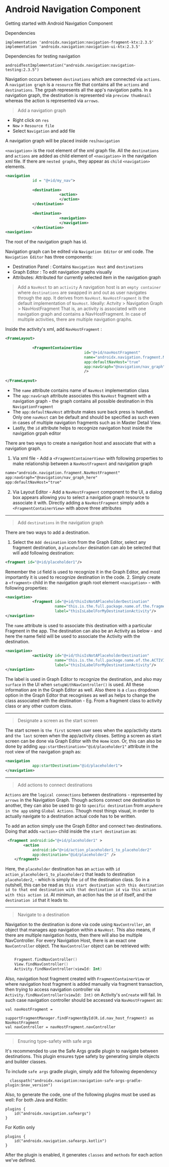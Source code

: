# Android Navigation Component
Getting started with Android Navigation Component

Dependencies
```
implementation 'androidx.navigation:navigation-fragment-ktx:2.3.5'
implementation 'androidx.navigation:navigation-ui-ktx:2.3.5'
```    
Dependencies for testing navigation
```
androidTestImplementation("androidx.navigation:navigation-testing:2.3.5")
```

Navigation occurs between `destinations` which are connected via `actions`. A `navigation graph` is a `resource` file that contains all the `actions` and `destinations`.
The grpah represents all the app's navigation paths. In a navigation graph, the destination is represented via `preview thumbnail` whereas the action is represented via `arrows`.

> Add a navigation graph
- Right click on `res`
- `New` > `Resource file`
- Select `Navigation` and add file

A navigation graph will be placed inside `res`/`navigation`

`<navigation>` is the root element of the xml graph file. All the `destinations` and `actions` are added as child element of `<navigation>` in the navigation xml file. If there are
`nested graphs`, they appear as `child` `<navigation>` elements.
```xml
<navigation
            id = "@+id/my_nav">
            
            <destination>
                        <action>
                        </action>
            </destination>
            
            <destination>
                        <navigation>
                        </navigation>
            </destination>
<navigation>
```

The root of the navigation graph has id.

Navigation graph can be edited via `Navigation Editor` or xml code.
The `Navigation Editor` has three components:
- Destination Panel : Contains `Navigation Host` and `destinations`
- Graph Editor : To edit navigation graphs visually
- Attributes: Attributed for currently selected item in the navigation graph

> Add a `NavHost` to an `activity`
A navigation host is an `empty container` where `destinations` are swapped in and out as user navigates through the app. It derives from `NavHost`. `NavHostFragment` is the default implementation of `NavHost`.
Ideally: Actvity > Navigation Graph > NavHostFragment
That is, an activity is associated with one navigation graph and contains a NavHostFragment. In case of multiple activities, there are multiple navigation graphs.

Inside the activity's xml, add `NavHostFragment` : 

```xml
<FrameLayout>
            
            <FragmentContainerView
                                   id="@+id/navHostFragment"
                                   name="androidx.navigation.fragment.NavHostFragment"
                                   app:defaultNavHost="true"
                                   app:navGraph="@navigation/nav_graph"
                                   />
            
</FrameLayout>
```
- The `name` attribute contains name of `NavHost` implementation class
- The `app:navGraph` attribute associates this `NavHost` fragment with a navigation graph - the graph contains all possible destination in this `NavigationFragment`
- The `app:defaultNavHost` attribute makes sure back press is handled. Only one `navHost` can be default and should be specified as such even in cases of multiple navigation fragments such as in Master Detail View.
- Lastly, the `id` attribute helps to recognize navigation host inside the navigation grpah editor

There are two ways to create a navigation host and associate that with a navigation graph.
1. Via xml file - Add a `<FragmentContainerView>` with following properties to make relationship between a `NavHostFragment` and navigation graph
```xml
name="androidx.navigation.fragment.NavHostFragment"
app:navGraph="@navigation/nav_graph_here"
app:defaultNavHost="true"
```
2. Via Layout Editor - Add a `NavHostFragment` component to the UI, a dialog box appears allowing you to select a navigation graph resource to associate it with. Directly adding a `NavHostFragment` simply adds a `<FragmentContainerView>` with above three attributes

---

> Add `destinations` in the navigation graph

There are two ways to add a destination.
1. Select the `Add desination` icon from the Graph Editor, select any fragment destination, a `placeholder` desination can alo be selected that will add following destination:
```xml
<fragment id="@+id/placeholder1"/>
```
Remember the `id` field is used to recognize it in the Graph Editor, and most importantly it is used to recognize destination in the code.
2. Simply create a `<fragment>` child in the navigation graph root element `<navigation>` - with following properties:
```xml
<navigation>
            <fragment id="@+id/thisIsNotAPlaceholderDestination"
                      name="this.is.the.full.package.name.of.the.fragment.i.want.as.destination.here.so.MyDestinationFragment"
                      label="thisIsLabelForMyDestinationActivity"/>
</navigation>
```
The `name` attribute is used to associate this destination with a particular Fragment in the app. The destination can also be an Activity as below - and here the name field will be used to associate the Activity with the destination.
```xml
<navigation>
            <activity id="@+id/thisIsNotAPlaceholderDestination"
                      name="this.is.the.full.package.name.of.the.ACTIVITY.i.want.as.destination.here.so.MyDestinationActivity"
                      label="thisIsLabelForMyDestinationActivity"/>
</navigation>
```
The label is used in Graph Editor to recognize the destination, and also may `surface` in the UI when `setupWithNavController()` is used.
All these information are in the Graph Editor as well. Also there is a `class` dropdown option in the Graph Editor that recognises as well as helps to change the class associated with the destination - Eg. From a fragment class to activity class or any other custom class.

---
> Designate a screen as the start screen

The start screen is `the first` screen user sees when the app/activity starts and `the last` screen when the app/activity closes.
Setting a screen as start screen can be done via Graph Editor with the `Home` icon.
Or, this can also be done by adding `app:startDestination="@id/placeholder1"` attribute in the root view of the navigation graph as:
```xml
<navigation
            app:startDestination="@id/placeholder1">
</navigation>
```
---

> Add actions to connect destinations

`Actions` are the `logical connections` between destinations - represented by `arrows` in the Navigation Graph.
Though actions connect one destination to another, they can also be used to go to `specific destination` from `anywhere in the app` using `Global Actions`.
Though most things visual, in order to actually navigate to a destination actual code has to be written.

To add an action simply use the Graph Editor and connect two destinations. Doing that adds `<action>` child inside the `start destination` as:
```xml
 <fragment android:id="@+id/placeholder1" >
        <action
            android:id="@+id/action_placeholder1_to_placeholder2"
            app:destination="@id/placeholder2" />
    </fragment>
```

Here, the `placeholder` destination has an `action` with `id` `action_placeholder1_to_placeholder2` that leads to destination `placeholder2`, - which is simply the `id` of the destination class.
So in a nutshell, this can be read as `this start destination with this destination id to that end destination with that destination id via this action with this action id`.
At minimun, an action has the `id` of itself, and the `destination id` that it leads to.

---

> Navigate to a destination

Navigation to the destination is done via code using `NavController`, an object that manages app navigation within a `NavHost`. This also means, if there are multiple navigation hosts, then there will also be multiple NavController. For every Navigation Host, there is an exact one `NavController` object.
The `NavController` object can be retrieved with:
```kotlin

    Fragment.findNavController()
    View.findNavController()
    Activity.findNavController(viewId: Int)
```



Also, navigation host fragment created with `FragmentContainerView` or  where navigation host fragment is added manually via fragment transaction, then trying to access navigation controller via ` Activity.findNavController(viewId: Int)` on Activity's `onCreate` will fail. In such case navigation controller should be accessed via `NavHostFragment` as:
```
val navHostFragment =
        supportFragmentManager.findFragmentById(R.id.nav_host_fragment) as NavHostFragment
val navController = navHostFragment.navController
```
---

> Ensuring type-safety with safe args

It's recommended to use the Safe Args gradle plugin to navigate between destinations. This plugin ensures type safety by generating simple objects and builder classes.

To include `safe args` gradle plugin, simply add the following dependency
```
  classpath("androidx.navigation:navigation-safe-args-gradle-plugin:$nav_version")
```
Also, to generate the code, one of the following plugins must be used as well:
For both Java and Kotlin:
```
plugins {
    id("androidx.navigation.safeargs")
}
```
For Kotlin only
```
plugins {
    id("androidx.navigation.safeargs.kotlin")
}
```

After the plugin is enabled, it generates `classes` and `methods` for each action we've defined. 



